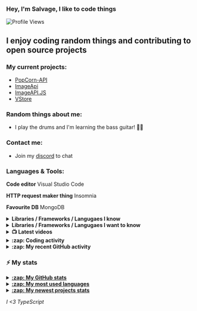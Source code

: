 ### Hey, I'm Salvage, I like to code things 

![Profile Views](https://komarev.com/ghpvc/?username=Milo123459)

## I enjoy coding random things and contributing to open source projects

### My current projects:
* [PopCorn-API](https://popcorn.tnt-man-inc.com)
* [ImageApi](https://imageapi.fionn.cc)
* [ImageAPI.JS](https://npm.im/imageapi.js)
* [VStore](https://npm.im/vstorejs)

### Random things about me:
* I play the drums and I'm learning the bass guitar! 🥁🎸

### Contact me:
* Join my [discord](https://discord.gg/3ucGCpa) to chat

### Languages & Tools:
**Code editor** Visual Studio Code

**HTTP request maker thing** Insomnia

**Favourite DB** MongoDB

<details>
<summary><b>Libraries / Frameworks / Langugaes I know</b></summary>

* ExpressJS
* NodeJS
* VueJS
* React
* Docker
* MongoDB

</details>

<details>
<summary><b>Libraries / Frameworks / Langugaes I want to know</b></summary>

* Rust
* Gatsby
* Koa
* Klasa
* GraphQL

</details>

<details>
<summary><b>📺 Latest videos</b></summary>

<!-- YOUTUBE:START -->
- [How to create a Discord.JS bot with TypeScript! | Command Cooldowns](https://www.youtube.com/watch?v=MQ6Pk5_eiw8)
- [How to create a Discord.JS bot with TypeScript! | Dynamic Help Command](https://www.youtube.com/watch?v=glXa1oBEPyA)
- [How to create a Discord.JS bot with TypeScript! | Alias system](https://www.youtube.com/watch?v=mwuzHdYfO18)
- [How to create a discord.js bot with TypeScript! | Command & event handler](https://www.youtube.com/watch?v=PZmbunipFnQ)
- [How to make your terminal look better with Starship](https://www.youtube.com/watch?v=u5tfbCCGWKc)
<!-- YOUTUBE:END -->

</details>

<details>
<summary><b>:zap: Coding activity</b></summary>

<!-- waka-box start -->
📊 Weekly development breakdown
```text
TypeScript 🕓 7h36m ████████████████▍░░░░░░░░░░░ 58.5%
JavaScript 🕓 2h25m █████▏░░░░░░░░░░░░░░░░░░░░░░ 18.7%
EJS        🕓 1h4m  ██▎░░░░░░░░░░░░░░░░░░░░░░░░░  8.3%
Markdown   🕓 40m   █▍░░░░░░░░░░░░░░░░░░░░░░░░░░  5.2%
JSON       🕓 39m   █▍░░░░░░░░░░░░░░░░░░░░░░░░░░  5.1%
```
<!-- Powered by https://github.com/YouEclipse/waka-box-go . -->
<!-- waka-box end -->
  <a href="https://github.com/anuraghazra/github-readme-stats">
  <!-- Change the `github-readme-stats.anuraghazra1.vercel.app` to `github-readme-stats.vercel.app`  -->
  <img align="center" src="https://github-readme-stats.vercel.app/api/wakatime?username=salvage_dev&theme=radical" />
</a>
</details>

<details>
<summary><b>:zap: My recent GitHub activity</b></summary>

<!--START_SECTION:activity-->
1. 🗣 Commented on [#3](https://github.com/Sidemen19/VACEfron.js/issues/3) in [Sidemen19/VACEfron.js](https://github.com/Sidemen19/VACEfron.js)
2. 🗣 Commented on [#1405](https://github.com/minbrowser/min/issues/1405) in [minbrowser/min](https://github.com/minbrowser/min)
3. 🎉 Merged PR [#78](https://github.com/Milo123459/Spencer/pull/78) in [Milo123459/Spencer](https://github.com/Milo123459/Spencer)
4. ❗️ Opened issue [#3](https://github.com/Sidemen19/VACEfron.js/issues/3) in [Sidemen19/VACEfron.js](https://github.com/Sidemen19/VACEfron.js)
5. 🎉 Merged PR [#76](https://github.com/Milo123459/Spencer/pull/76) in [Milo123459/Spencer](https://github.com/Milo123459/Spencer)
<!--END_SECTION:activity-->
</details>

### :zap: My stats
<details>
<summary><u><b>:zap: My GitHub stats</b></u></summary>
<a href="https://github.com/anuraghazra/github-readme-stats">
  <img align="center" src="https://github-readme-stats.vercel.app/api?username=Milo123459&show_icons=true&include_all_commits=true&theme=radical" alt="Salvage's github stats" />
</a>
</details>

<details>
<summary><u><b>:zap: My most used languages</b></u></summary>
<a href="https://github.com/anuraghazra/github-readme-stats">
  <!-- Change the `github-readme-stats.anuraghazra1.vercel.app` to `github-readme-stats.vercel.app`  -->
  <img align="center" src="https://github-readme-stats.vercel.app/api/top-langs/?username=Milo123459&layout=compact&theme=radical" />
</a>
</details>

<details>
<summary><u><b>:zap: My newest projects stats</b></u></summary>
  <a href="https://github.com/anuraghazra/github-readme-stats">
  <!-- Change the `github-readme-stats.anuraghazra1.vercel.app` to `github-readme-stats.vercel.app`  -->
  <img align="center" src="https://github-readme-stats.vercel.app/api/pin/?username=Milo123459&repo=vstore&theme=radical" />
</a>  
  <a href="https://github.com/anuraghazra/github-readme-stats">
  <!-- Change the `github-readme-stats.anuraghazra1.vercel.app` to `github-readme-stats.vercel.app`  -->
  <img align="center" src="https://github-readme-stats.vercel.app/api/pin/?username=Milo123459&repo=bot-in-a-bot&theme=radical" />
</a>  
 <a href="https://github.com/anuraghazra/github-readme-stats">
  <!-- Change the `github-readme-stats.anuraghazra1.vercel.app` to `github-readme-stats.vercel.app`  -->
  <img align="center" src="https://github-readme-stats.vercel.app/api/pin/?username=Milo123459&repo=Spencer&theme=radical" />
</a>
  
</details>

*I <3 TypeScript*
